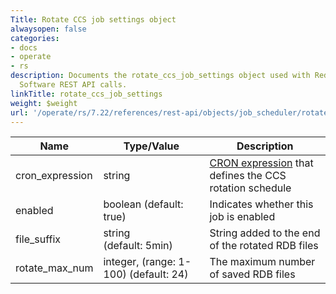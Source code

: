 ```yaml
---
Title: Rotate CCS job settings object
alwaysopen: false
categories:
- docs
- operate
- rs
description: Documents the rotate_ccs_job_settings object used with Redis Enterprise
  Software REST API calls.
linkTitle: rotate_ccs_job_settings
weight: $weight
url: '/operate/rs/7.22/references/rest-api/objects/job_scheduler/rotate_ccs_job_settings/'
---
```


| Name | Type/Value | Description |
|------|------------|-------------|
| cron_expression | string | [CRON expression](https://en.wikipedia.org/wiki/Cron#CRON_expression) that defines the CCS rotation schedule |
| enabled | boolean (default: true) | Indicates whether this job is enabled |
| file_suffix | string (default:&nbsp;5min) | String added to the end of the rotated RDB files |
| rotate_max_num | integer, (range:&nbsp;1-100) (default:&nbsp;24) | The maximum number of saved RDB files |
